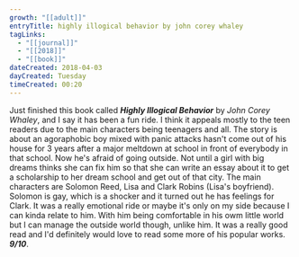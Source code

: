 ```yaml
---
growth: "[[adult]]"
entryTitle: highly illogical behavior by john corey whaley
tagLinks:
  - "[[journal]]"
  - "[[2018]]"
  - "[[book]]"
dateCreated: 2018-04-03
dayCreated: Tuesday
timeCreated: 00:20
---
```

Just finished this book called ***Highly Illogical Behavior*** by *John Corey Whaley*, and I say it has been a fun ride. I think it appeals mostly to the teen readers due to the main characters being teenagers and all. The story is about an agoraphobic boy mixed with panic attacks hasn't come out of his house for 3 years after a major meltdown at school in front of everybody in that school. Now he's afraid of going outside. Not until a girl with big dreams thinks she can fix him so that she can write an essay about it to get a scholarship to her dream school and get out of that city. The main characters are Solomon Reed, Lisa and Clark Robins (Lisa's boyfriend). Solomon is gay, which is a shocker and it turned out he has feelings for Clark. It was a really emotional ride or maybe it's only on my side because I can kinda relate to him. With him being comfortable in his owm little world but I can manage the outside world though, unlike him. It was a really good read and I'd definitely would love to read some more of his popular works. ***9/10***. 